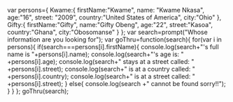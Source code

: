var persons={
Kwame:{
	firstName:"Kwame",
name: "Kwame Nkasa",
 age:"16",
 street: "2009",
 country:"United States of America",
 city:"Ohio"
 },
 Gifty:{
	 firstName:"Gifty",
	 name:"Gifty Obeng",
 age:"22",
 street:"Kasoa",
 country:"Ghana",
 city:"Obosomanse"
 }
 };
 var search=prompt("Whose information are you looking for");
 var goThru=function(search){
 for(var i in persons){
if(search===persons[i].firstName){
	console.log(search+"'s full name is  "+persons[i].name);
 console.log(search+"'s age is:  " +persons[i].age);
 console.log(search+" stays at a street called:  " +persons[i].street);
 console.log(search+" is at a country called:  " +persons[i].country);
 console.log(search+" is at a street called:  " +persons[i].street);
 }
 else{
 console.log(search +" cannot be found sorry!!");
 }
 }
 };
 goThru(search);
 
